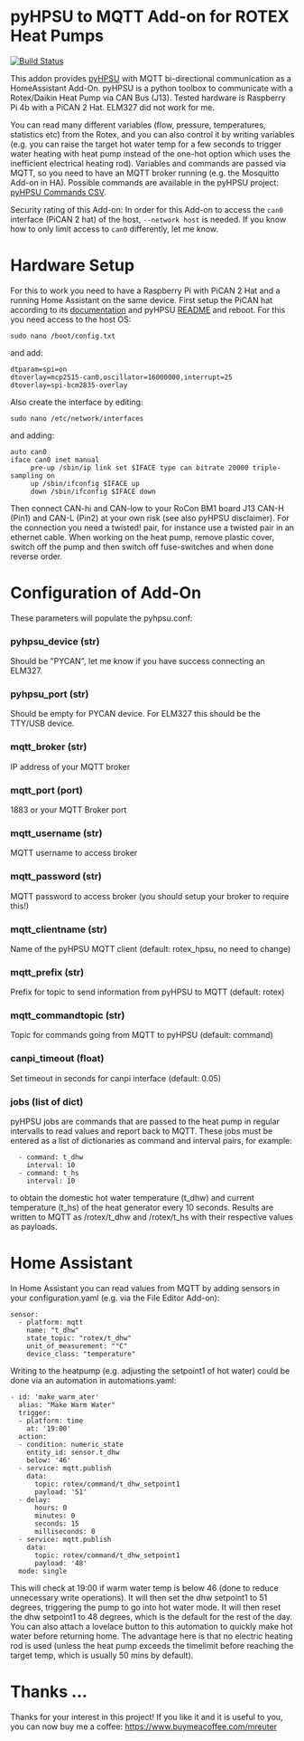 # pyHPSU to MQTT Add-on for ROTEX Heat Pumps
[![Build Status](https://travis-ci.com/m-reuter/ha-addons.svg?branch=master)](https://travis-ci.com/m-reuter/ha-addons)


This addon provides [pyHPSU](https://github.com/Spanni26/pyHPSU) with MQTT bi-directional communication as a HomeAssistant Add-On.
pyHPSU is a python toolbox to communicate with a Rotex/Daikin Heat Pump via CAN Bus (J13). 
Tested hardware is Raspberry Pi 4b with a PiCAN 2 Hat. ELM327 did not work for me.

You can read many different variables (flow, pressure, temperatures, statistics etc) from the Rotex,
and you can also control it by writing variables (e.g. you can raise the target hot water temp for a few 
seconds to trigger water heating with heat pump instead of the one-hot option which uses the inefficient 
electrical heating rod). Variables and commands are passed via MQTT, so you need to have an MQTT broker 
running (e.g. the Mosquitto Add-on in HA). Possible commands are available in the pyHPSU project:
[pyHPSU Commands CSV](https://github.com/Spanni26/pyHPSU/tree/master/etc/pyHPSU).

Security rating of this Add-on: 
In order for this Add-on to access the `can0` interface (PiCAN 2 hat) of the host, `--network host` is needed. 
If you know how to only limit access to `can0` differently, let me know. 

# Hardware Setup

For this to work you need to have a Raspberry Pi with PiCAN 2 Hat and a running Home Assistant
on the same device. First setup the PiCAN hat according to its [documentation](https://raspberry-valley.azurewebsites.net/ref/Raspberry-Pi-PICAN2-Hat-User-Guide.pdf )
and pyHPSU [README](https://github.com/Spanni26/pyHPSU/blob/master/README.md) and reboot. For this you need
access to the host OS:

```
sudo nano /boot/config.txt
```
and add:
```
dtparam=spi=on
dtoverlay=mcp2515-can0,oscillator=16000000,interrupt=25
dtoverlay=spi-bcm2835-overlay
```
Also create the interface by editing:
```
sudo nano /etc/network/interfaces
```
and adding:
```
auto can0
iface can0 inet manual
     pre-up /sbin/ip link set $IFACE type can bitrate 20000 triple-sampling on
     up /sbin/ifconfig $IFACE up
     down /sbin/ifconfig $IFACE down
```

Then connect CAN-hi and CAN-low to your RoCon BM1 board J13 CAN-H (Pin1) and CAN-L (Pin2) at your own risk (see also pyHPSU disclaimer). 
For the connection you need a twisted! pair, for instance use a twisted pair in an ethernet cable. 
When working on the heat pump, remove plastic cover, switch off the pump and then switch off fuse-switches and when done
reverse order. 

# Configuration of Add-On

These parameters will populate the pyhpsu.conf:

### pyhpsu_device (str)

Should be "PYCAN", let me know if you have success connecting an ELM327.

### pyhpsu_port (str)

Should be empty for PYCAN device. For ELM327 this should be the TTY/USB device. 

### mqtt_broker (str)

IP address of your MQTT broker

### mqtt_port (port)

1883 or your MQTT Broker port

### mqtt_username (str)

MQTT username to access broker

### mqtt_password (str)

MQTT password to access broker (you should setup your broker to require this!)

### mqtt_clientname (str)

Name of the pyHPSU MQTT client (default: rotex_hpsu, no need to change)

### mqtt_prefix (str)

Prefix for topic to send information from pyHPSU to MQTT (default: rotex)

### mqtt_commandtopic (str)

Topic for commands going from MQTT to pyHPSU (default: command)

### canpi_timeout (float)

Set timeout in seconds for canpi interface (default: 0.05)

### jobs (list of dict)

pyHPSU jobs are commands that are passed to the heat pump in regular intervalls to read values and report back to MQTT.
These jobs must be entered as a list of dictionaries as command and interval pairs, for example:

```
  - command: t_dhw
    interval: 10
  - command: t_hs
    interval: 10
```
to obtain the domestic hot water temperature (t_dhw) and current temperature (t_hs) of the heat generator every 10 seconds. 
Results are written to MQTT as /rotex/t_dhw and /rotex/t_hs with their respective values as payloads.  


# Home Assistant

In Home Assistant you can read values from MQTT by adding sensors in your configuration.yaml (e.g. via the File Editor Add-on):

```
sensor:
  - platform: mqtt
    name: "t_dhw"
    state_topic: "rotex/t_dhw"
    unit_of_measurement: "°C"
    device_class: "temperature"
```

Writing to the heatpump (e.g. adjusting the setpoint1 of hot water) could be done via an automation
in automations.yaml: 

```
- id: 'make_warm_ater'
  alias: "Make Warm Water"
  trigger:
  - platform: time
    at: '19:00'
  action:
  - condition: numeric_state
    entity_id: sensor.t_dhw
    below: '46'
  - service: mqtt.publish
    data:
      topic: rotex/command/t_dhw_setpoint1
      payload: '51'
  - delay:
      hours: 0
      minutes: 0
      seconds: 15
      milliseconds: 0
  - service: mqtt.publish
    data:
      topic: rotex/command/t_dhw_setpoint1
      payload: '48'
  mode: single
```

This will check at 19:00 if warm water temp is below 46 (done to reduce unnecessary write operations). 
It will then set the dhw setpoint1 to 51 degrees, triggering the pump to go into hot water mode. It will
then reset the dhw setpoint1 to 48 degrees, which is the default for the rest of the day. You can also 
attach a lovelace button to this automation to quickly make hot water before returning home.
The advantage here is that no electric heating 
rod is used (unless the heat pump exceeds the timelimit before reaching the target temp, which is
usually 50 mins by default).

# Thanks ...

Thanks for your interest in this project! If you like it and it is useful to you, you can now buy me a coffee:
https://www.buymeacoffee.com/mreuter 

